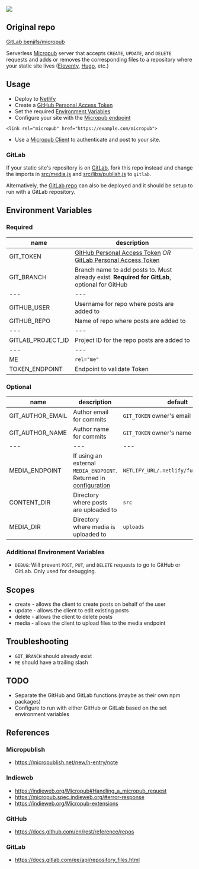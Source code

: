 
<a href="https://app.netlify.com/start/deploy?repository=https://github.com/benjifs/micropub"><img src="https://www.netlify.com/img/deploy/button.svg"></a>

## Original repo

[GitLab benjifs/micropub](https://gitlab.com/benjifs/micropub)

Serverless [Micropub](https://indieweb.org/Micropub) server that accepts `CREATE`, `UPDATE`, and `DELETE` requests and adds or removes the corresponding files to a repository where your static site lives ([Eleventy](https://www.11ty.dev/), [Hugo](https://gohugo.io/), etc.)

## Usage

* Deploy to [Netlify](https://www.netlify.com/)
* Create a [GitHub Personal Access Token](https://github.com/settings/tokens)
* Set the required [Environment Variables](#environment-variables)
* Configure your site with the [Micropub endpoint](https://indieweb.org/Micropub#Endpoint_Discovery)
```
<link rel="micropub" href="https://example.com/micropub">
```
* Use a [Micropub Client](https://indieweb.org/Micropub/Clients) to authenticate and post to your site.

### GitLab

If your static site's repository is on [GitLab](https://gitlab.com), fork this repo instead and change the imports in [src/media.js](src/media.js) and [src/libs/publish.js](src/libs/publish.js) to `gitlab`.

Alternatively, the [GitLab repo](https://gitlab.com/benjifs/micropub) can also be deployed and it should be setup to run with a GitLab repository.

## Environment Variables
### Required
| name | description |
| --- | --- |
| GIT_TOKEN | [GitHub Personal Access Token](https://github.com/settings/tokens) *OR* [GitLab Personal Access Token](https://gitlab.com/-/profile/personal_access_tokens) |
| GIT_BRANCH |Branch name to add posts to. Must already exist. **Required for GitLab**, optional for GitHub |
| --- | --- |
| GITHUB_USER | Username for repo where posts are added to |
| GITHUB_REPO | Name of repo where posts are added to |
| --- | --- |
| GITLAB_PROJECT_ID | Project ID for the repo posts are added to |
| --- | --- |
| ME | `rel="me"` |
| TOKEN_ENDPOINT | Endpoint to validate Token |

### Optional
| name | description | default |
| --- | --- | --- |
| GIT_AUTHOR_EMAIL | Author email for commits | `GIT_TOKEN` owner's email |
| GIT_AUTHOR_NAME | Author name for commits | `GIT_TOKEN` owner's name |
| --- | --- | --- |
| MEDIA_ENDPOINT | If using an external `MEDIA_ENDPOINT`. Returned in [configuration](https://micropub.spec.indieweb.org/#configuration) | `NETLIFY_URL/.netlify/functions/media` |
| CONTENT_DIR | Directory where posts are uploaded to | `src` |
| MEDIA_DIR | Directory where media is uploaded to | `uploads` |

### Additional Environment Variables
* `DEBUG`: Will prevent `POST`, `PUT`, and `DELETE` requests to go to GitHub or GitLab. Only used for debugging.

## Scopes
* create - allows the client to create posts on behalf of the user
* update - allows the client to edit existing posts
* delete - allows the client to delete posts
* media - allows the client to upload files to the media endpoint

## Troubleshooting
* `GIT_BRANCH` should already exist
* `ME` should have a trailing slash

## TODO
* Separate the GitHub and GitLab functions (maybe as their own npm packages)
* Configure to run with either GitHub or GitLab based on the set environment variables

## References
### Micropublish
* https://micropublish.net/new/h-entry/note

### Indieweb
* https://indieweb.org/Micropub#Handling_a_micropub_request
* https://micropub.spec.indieweb.org/#error-response
* https://indieweb.org/Micropub-extensions

### GitHub
* https://docs.github.com/en/rest/reference/repos

### GitLab
* https://docs.gitlab.com/ee/api/repository_files.html

